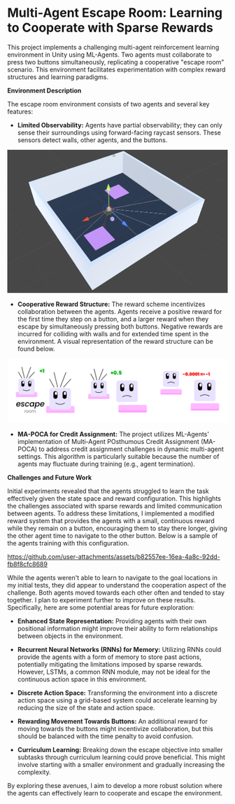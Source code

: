 # Multi-Agent Escape Room: Learning to Cooperate with Sparse Rewards

This project implements a challenging multi-agent reinforcement learning environment in Unity using ML-Agents. Two agents must collaborate to press two buttons simultaneously, replicating a cooperative "escape room" scenario. This environment facilitates experimentation with complex reward structures and learning paradigms.

**Environment Description**

The escape room environment consists of two agents and several key features:

*  **Limited Observability:**  Agents have partial observability; they can only sense their surroundings using forward-facing raycast sensors. These sensors detect walls, other agents, and the buttons. 

<img src="./results/EscapeRoom.png" alt="Escape Room Environment" />

*  **Cooperative Reward Structure:**  The reward scheme incentivizes collaboration between the agents. Agents receive a positive reward for the first time they step on a button, and a larger reward when they escape by simultaneously pressing both buttons. Negative rewards are incurred for colliding with walls and for extended time spent in the environment. A visual representation of the reward structure can be found below.

<img src="./results/EscapeRewards.png" alt="Escape Room Reward Structure"/>

*  **MA-POCA for Credit Assignment:**  The project utilizes ML-Agents' implementation of Multi-Agent POsthumous Credit Assignment (MA-POCA) to address credit assignment challenges in dynamic multi-agent settings. This algorithm is particularly suitable because the number of agents may fluctuate during training (e.g., agent termination).

**Challenges and Future Work**

Initial experiments revealed that the agents struggled to learn the task effectively given the state space and reward configuration. This highlights the challenges associated with sparse rewards and limited communication between agents. To address these limitations, I implemented a modified reward system that provides the agents with a small, continuous reward while they remain on a button, encouraging them to stay there longer, giving the other agent time to navigate to the other button. Below is a sample of the agents training with this configuration. 


https://github.com/user-attachments/assets/b82557ee-16ea-4a8c-92dd-fb8f8cfc8689


While the agents weren't able to learn to navigate to the goal locations in my initial tests, they did appear to understand the cooperation aspect of the challenge. Both agents moved towards each other often and tended to stay together. I plan to experiment further to improve on these results. Specifically, here are some potential areas for future exploration:

* **Enhanced State Representation:** Providing agents with their own positional information might improve their ability to form relationships between objects in the environment.

* **Recurrent Neural Networks (RNNs) for Memory:** Utilizing RNNs could provide the agents with a form of memory to store past actions, potentially mitigating the limitations imposed by sparse rewards. However, LSTMs, a common RNN module, may not be ideal for the continuous action space in this environment.

* **Discrete Action Space:** Transforming the environment into a discrete action space using a grid-based system could accelerate learning by reducing the size of the state and action space.

* **Rewarding Movement Towards Buttons:**  An additional reward for moving towards the buttons might incentivize collaboration, but this should be balanced with the time penalty to avoid confusion. 

* **Curriculum Learning:**  Breaking down the escape objective into smaller subtasks through curriculum learning could prove beneficial. This might involve starting with a smaller environment and gradually increasing the complexity.


By exploring these avenues, I aim to develop a more robust solution where the agents can effectively learn to cooperate and escape the environment.
